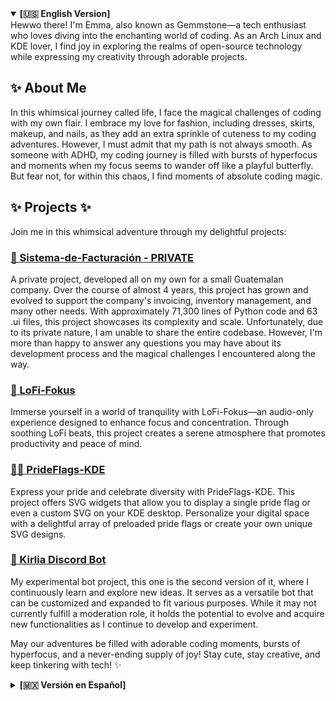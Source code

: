 
<!--
### Hi there 👋

**Gemmstone/Gemmstone** is a ✨ _special_ ✨ repository because its `README.md` (this file) appears on your GitHub profile.

Here are some ideas to get you started:

- 🔭 I’m currently working on ...
- 🌱 I’m currently learning ...
- 👯 I’m looking to collaborate on ...
- 🤔 I’m looking for help with ...
- 💬 Ask me about ...
- 📫 How to reach me: ...
- 😄 Pronouns: ...
- ⚡ Fun fact: ...


# 👋 Welcome to Gemmstone's Whimsical GitHub Wonderland! ✨

![Gemmstone's Avatar](https://example.com/avatar.png) *(Feel free to replace this URL with your own adorable avatar image)*
-->
<details open>
  <summary><strong>[🇺🇸 English Version]</strong></summary>
Hewwo there! I'm Emma, also known as Gemmstone—a tech enthusiast who loves diving into the enchanting world of coding. As an Arch Linux and KDE lover, I find joy in exploring the realms of open-source technology while expressing my creativity through adorable projects.

## ✨ About Me

In this whimsical journey called life, I face the magical challenges of coding with my own flair. I embrace my love for fashion, including dresses, skirts, makeup, and nails, as they add an extra sprinkle of cuteness to my coding adventures. However, I must admit that my path is not always smooth. As someone with ADHD, my coding journey is filled with bursts of hyperfocus and moments when my focus seems to wander off like a playful butterfly. But fear not, for within this chaos, I find moments of absolute coding magic.

## ✨ Projects ✨

Join me in this whimsical adventure through my delightful projects:

### [💼 Sistema-de-Facturación - PRIVATE](https://github.com/Gemmstone/Sistema-de-Facturacion)

A private project, developed all on my own for a small Guatemalan company. Over the course of almost 4 years, this project has grown and evolved to support the company's invoicing, inventory management, and many other needs. With approximately 71,300 lines of Python code and 63 .ui files, this project showcases its complexity and scale. Unfortunately, due to its private nature, I am unable to share the entire codebase. However, I'm more than happy to answer any questions you may have about its development process and the magical challenges I encountered along the way.

### [🧠 LoFi-Fokus](https://github.com/Gemmstone/lofi-fokus)

Immerse yourself in a world of tranquility with LoFi-Fokus—an audio-only experience designed to enhance focus and concentration. Through soothing LoFi beats, this project creates a serene atmosphere that promotes productivity and peace of mind.

### [🏳️‍🌈 PrideFlags-KDE](https://github.com/Gemmstone/prideflags-kde)

Express your pride and celebrate diversity with PrideFlags-KDE. This project offers SVG widgets that allow you to display a single pride flag or even a custom SVG on your KDE desktop. Personalize your digital space with a delightful array of preloaded pride flags or create your own unique SVG designs.

### [🤖 Kirlia Discord Bot](https://github.com/Gemmstone/Kirlia_2.0)

My experimental bot project, this one is the second version of it, where I continuously learn and explore new ideas. It serves as a versatile bot that can be customized and expanded to fit various purposes. While it may not currently fulfill a moderation role, it holds the potential to evolve and acquire new functionalities as I continue to develop and experiment.

May our adventures be filled with adorable coding moments, bursts of hyperfocus, and a never-ending supply of joy! Stay cute, stay creative, and keep tinkering with tech! ✨

</details>

<details>
  <summary><strong>[🇲🇽 Versión en Español]</strong></summary>
¡Holiii! Soy Emma, también conocida como Gemmstone: una entusiasta de la tecnología que ama sumergirse en el encantador mundo de la programación. Como amante de Arch Linux y KDE, encuentro alegría en explorar los reinos de la tecnología de código abierto mientras expreso mi creatividad a través de proyectos adorables.

## ✨ Sobre mí

En este viaje caprichoso llamado vida, enfrento los desafíos mágicos de la programación con mi propio toque uwu. Abrazo mi amor por la moda, incluyendo vestidos, faldas, maquillaje y uñas, ya que agregan un toque de ternura adicional a mis aventuras de codificación. Sin embargo, debo admitir que mi camino no siempre es suave. Como persona con TDAH, mi viaje de codificación está lleno de ráfagas de hiperenfoque y momentos en los que mi atención parece divagar como una mariposa juguetona. Pero no temáis, porque dentro de este caos, encuentro momentos de absoluta magia en la programación.

## ✨ Proyectos ✨

Acompáñame en esta aventura caprichosa a través de mis proyectos encantadores:

### [💼 Sistema-de-Facturación - PRIVADO](https://github.com/Gemmstone/Sistema-de-Facturacion)

Un proyecto privado, desarrollado por mí misma para una pequeña empresa guatemalteca. A lo largo de casi 4 años, este proyecto ha crecido y evolucionado para satisfacer las necesidades de facturación, gestión de inventario y muchos otros aspectos de la empresa. Con aproximadamente 71,300 líneas de código Python y 63 archivos .ui, este proyecto muestra su complejidad y escala. Desafortunadamente, debido a su naturaleza privada, no puedo compartir todo el código fuente. Sin embargo, estaré encantada de responder cualquier pregunta que tengas sobre su proceso de desarrollo y los desafíos mágicos que he enfrentado en el camino.

### [🧠 LoFi-Fokus](https://github.com/Gemmstone/lofi-fokus)

Sumérgete en un mundo de tranquilidad con LoFi-Fokus, una experiencia solo de audio diseñada para mejorar el enfoque y la concentración. A través de relajantes ritmos de LoFi, este proyecto crea una atmósfera serena que promueve la productividad y la paz mental.

### [🏳️‍🌈 PrideFlags-KDE](https://github.com/Gemmstone/prideflags-kde)

Expresa tu orgullo y celebra la diversidad con PrideFlags-KDE. Este proyecto ofrece widgets SVG que te permiten mostrar una bandera de orgullo individual o incluso un SVG personalizado en tu escritorio KDE. Personaliza tu espacio digital con una encantadora variedad de banderas de orgullo predefinidas o crea tus propios diseños únicos en SVG.

### [🤖 Kirlia Discord Bot - Versión 2.0](https://github.com/Gemmstone/Kirlia_2.0)

Mi proyecto de bot experimental, esta es la segunda versión, donde continuamente aprendo y explorando nuevas ideas. Sirve como un bot versátil que se puede personalizar y ampliar para adaptarse a diversos propósitos. Si bien actualmente puede no cumplir un rol de moderación, tiene el potencial de evolucionar y adquirir nuevas funcionalidades a medida que sigo desarrollando y experimentando.

¡Que nuestras aventuras estén llenas de momentos adorables de programación, ráfagas de hiperenfoque y una fuente interminable de alegría! ¡Mantente linda, mantente creativa y sigue jugando con la tecnología! ✨

</details>

